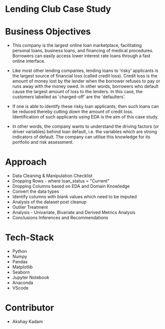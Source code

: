 # Lending Club Case Study

# Business Objectives
 - This company is the largest online loan marketplace, facilitating personal loans, business loans, and financing of medical procedures. Borrowers can easily access lower interest rate loans through a fast online interface. 

 - Like most other lending companies, lending loans to ‘risky’ applicants is the largest source of financial loss (called credit loss). Credit loss is the amount of money lost by the lender when the borrower refuses to pay or runs away with the money owed. In other words, borrowers who default cause the largest amount of loss to the lenders. In this case, the customers labelled as 'charged-off' are the 'defaulters'. 

 - If one is able to identify these risky loan applicants, then such loans can be reduced thereby cutting down the amount of credit loss. Identification of such applicants using EDA is the aim of this case study.

 - In other words, the company wants to understand the driving factors (or driver variables) behind loan default, i.e. the variables which are strong indicators of default.  The company can utilise this knowledge for its portfolio and risk assessment. 


# Approach
 - Data Cleaning & Manipulation Checklist
 - Dropping Rows - where loan_status = "Current"
 - Dropping Columns based on EDA and Domain Knowledge
 - Convert the data types
 - Identify columns with blank values which need to be imputed
 - Analysis of the dataset post cleanup
 - Outlier Treatment
 - Analysis - Univariate, Bivariate and Derived Metrics Analysis
 - Conclusions Inferences and Recommendations


# Tech-Stack
 - Python
 - Numpy
 - Pandas
 - Matplotlib
 - Seaborn
 - Jupyter Notebook
 - Anaconda
 - VScode


# Contributor
 - Akshay Kadam